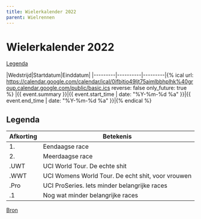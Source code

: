 ```yaml
---
title: Wielerkalender 2022
parent: Wielrennen
---
```


# Wielerkalender 2022

[Legenda](#legenda)

|Wedstrijd|Startdatum|Einddatum|
|---------|----------|---------|{% ical url: https://calendar.google.com/calendar/ical/0ifbjtio49ljt75aimlbbhplhk%40group.calendar.google.com/public/basic.ics reverse: false only_future: true %}
|{{ event.summary }}|{{ event.start_time | date: "%Y-%m-%d %a"   }}|{{ event.end_time | date: "%Y-%m-%d %a"  }}|{% endical %}

## Legenda

|Afkorting|Betekenis|
|---------|---------|
|1.       | Eendaagse race |
|2.       | Meerdaagse race |
|.UWT     | UCI World Tour. De echte shit |
|.WWT     | UCI Womens World Tour. De echt shit, voor vrouwen |
|.Pro     | UCI ProSeries. Iets minder belangrijke races |
|.1       | Nog wat minder belangrijke races |


[Bron](https://inrng.com/calendar/)

